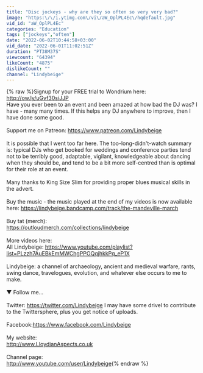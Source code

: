 ```yaml
---
title: "Disc jockeys - why are they so often so very very bad?"
image: "https:\/\/i.ytimg.com\/vi\/aW_OplPL4Ec\/hqdefault.jpg"
vid_id: "aW_OplPL4Ec"
categories: "Education"
tags: ["jockeys","often"]
date: "2022-06-02T10:44:58+03:00"
vid_date: "2022-06-01T11:02:51Z"
duration: "PT38M37S"
viewcount: "64394"
likeCount: "4875"
dislikeCount: ""
channel: "Lindybeige"
---
```

{% raw %}Signup for your FREE trial to Wondrium here: <a rel="nofollow" target="blank" href="http://ow.ly/uGvf30siJJP">http://ow.ly/uGvf30siJJP</a><br />Have you ever been to an event and been amazed at how bad the DJ was?  I have - many many times.  If this helps any DJ anywhere to improve, then I have done some good.  <br /><br />Support me on Patreon: <a rel="nofollow" target="blank" href="https://www.patreon.com/Lindybeige">https://www.patreon.com/Lindybeige</a><br /><br />It is possible that I went too far here.  The too-long-didn't-watch summary is: typical DJs who get booked for weddings and conference parties tend not to be terribly good, adaptable, vigilant, knowledgeable about dancing when they should be, and tend to be a bit more self-centred than is optimal for their role at an event.<br /><br />Many thanks to King Size Slim for providing proper blues musical skills in the advert.<br /><br />Buy the music - the music played at the end of my videos is now available here: <a rel="nofollow" target="blank" href="https://lindybeige.bandcamp.com/track/the-mandeville-march">https://lindybeige.bandcamp.com/track/the-mandeville-march</a><br /><br />Buy tat (merch):<br /><a rel="nofollow" target="blank" href="https://outloudmerch.com/collections/lindybeige">https://outloudmerch.com/collections/lindybeige</a><br /><br />More videos here:<br />All Lindybeige: <a rel="nofollow" target="blank" href="https://www.youtube.com/playlist?list=PLzzh7AuEBkEmMWChgPPOQqjhkkPq_eP1X">https://www.youtube.com/playlist?list=PLzzh7AuEBkEmMWChgPPOQqjhkkPq_eP1X</a><br /><br />Lindybeige: a channel of archaeology, ancient and medieval warfare, rants, swing dance, travelogues, evolution, and whatever else occurs to me to make.<br /><br />▼ Follow me...<br /><br />Twitter: <a rel="nofollow" target="blank" href="https://twitter.com/Lindybeige">https://twitter.com/Lindybeige</a>  I may have some drivel to contribute to the Twittersphere, plus you get notice of uploads.<br /><br />Facebook:<a rel="nofollow" target="blank" href="https://www.facebook.com/Lindybeige">https://www.facebook.com/Lindybeige</a> <br /><br />My website:<br /><a rel="nofollow" target="blank" href="http://www.LloydianAspects.co.uk">http://www.LloydianAspects.co.uk</a> <br /><br />Channel page:<br /><a rel="nofollow" target="blank" href="http://www.youtube.com/user/Lindybeige">http://www.youtube.com/user/Lindybeige</a>{% endraw %}

